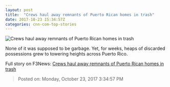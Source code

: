 ```yaml
---
layout: post
title:  "Crews haul away remnants of Puerto Rican homes in trash"
date: 2017-10-23 15:34:57Z
categories: cnn-com-top-stories
---
```


![Crews haul away remnants of Puerto Rican homes in trash](http://cdn.cnn.com/cnnnext/dam/assets/171022184904-06-levittown-puerto-rico-1022-super-tease.jpeg)

None of it was supposed to be garbage. Yet, for weeks, heaps of discarded possessions grew to towering heights across Puerto Rico.


Full story on F3News: [Crews haul away remnants of Puerto Rican homes in trash](http://www.f3nws.com/n/ZMCSY)

> Posted on: Monday, October 23, 2017 3:34:57 PM
